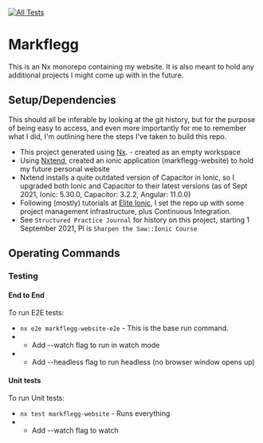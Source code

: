 [![All Tests](https://github.com/tptshoe/markflegg/actions/workflows/all-tests.yml/badge.svg?branch=main)](https://github.com/tptshoe/markflegg/actions/workflows/all-tests.yml)

# Markflegg

This is an Nx monorepo containing my website. It is also meant to hold any additional projects I might come up with in the future.

## Setup/Dependencies

This should all be inferable by looking at the git history, but for the purpose of being easy to access, and even more importantly for me to remember what I did, I'm outlining here the steps I've taken to build this repo.

- This project generated using [Nx](https://nx.dev). - created as an empty workspace
- Using [Nxtend](https:nxtend.dev), created an ionic application (markflegg-website) to hold my future personal website
- Nxtend installs a quite outdated version of Capacitor in Ionic, so I upgraded both Ionic and Capacitor to their latest versions (as of Sept 2021, Ionic: 5.30.0, Capacitor: 3.2.2, Angular: 11.0.0)
- Following (mostly) tutorials at [Elite Ionic](https://eliteionic.com/), I set the repo up with some project management infrastructure, plus Continuous Integration.
- See `Structured Practice Journal` for history on this project, starting 1 September 2021, PI is `Sharpen the Saw::Ionic Course`

## Operating Commands

### Testing

#### End to End

To run E2E tests:

- `nx e2e markflegg-website-e2e` - This is the base run command.
- - Add --watch flag to run in watch mode
- - Add --headless flag to run headless (no browser window opens up)

#### Unit tests

To run Unit tests:

- `nx test markflegg-website` - Runs everything
- - Add --watch flag to watch
